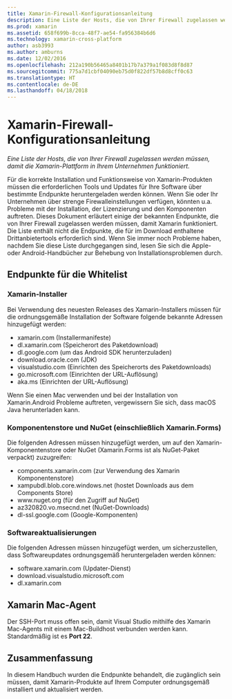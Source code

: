 ```yaml
---
title: Xamarin-Firewall-Konfigurationsanleitung
description: Eine Liste der Hosts, die von Ihrer Firewall zugelassen werden müssen, damit die Xamarin-Plattform in Ihrem Unternehmen funktioniert
ms.prod: xamarin
ms.assetid: 658f699b-8cca-48f7-ae54-fa956384b6d6
ms.technology: xamarin-cross-platform
author: asb3993
ms.author: amburns
ms.date: 12/02/2016
ms.openlocfilehash: 212a190b56465a8401b17b7a379a1f083d8f8d87
ms.sourcegitcommit: 775a7d1cbf04090eb75d0f822df57b8d8cff0c63
ms.translationtype: HT
ms.contentlocale: de-DE
ms.lasthandoff: 04/18/2018
---
```

# <a name="xamarin-firewall-configuration-instructions"></a>Xamarin-Firewall-Konfigurationsanleitung

_Eine Liste der Hosts, die von Ihrer Firewall zugelassen werden müssen, damit die Xamarin-Plattform in Ihrem Unternehmen funktioniert._

Für die korrekte Installation und Funktionsweise von Xamarin-Produkten müssen die erforderlichen Tools und Updates für Ihre Software über bestimmte Endpunkte heruntergeladen werden können. Wenn Sie oder Ihr Unternehmen über strenge Firewalleinstellungen verfügen, könnten u.a. Probleme mit der Installation, der Lizenzierung und den Komponenten auftreten. Dieses Dokument erläutert einige der bekannten Endpunkte, die von Ihrer Firewall zugelassen werden müssen, damit Xamarin funktioniert. Die Liste enthält nicht die Endpunkte, die für im Download enthaltene Drittanbietertools erforderlich sind. Wenn Sie immer noch Probleme haben, nachdem Sie diese Liste durchgegangen sind, lesen Sie sich die Apple- oder Android-Handbücher zur Behebung von Installationsproblemen durch.

## <a name="endpoints-to-whitelist"></a>Endpunkte für die Whitelist

### <a name="xamarin-installer"></a>Xamarin-Installer

Bei Verwendung des neuesten Releases des Xamarin-Installers müssen für die ordnungsgemäße Installation der Software folgende bekannte Adressen hinzugefügt werden:

-  xamarin.com (Installermanifeste)
-  dl.xamarin.com (Speicherort des Paketdownload)
-  dl.google.com (um das Android SDK herunterzuladen)
-  download.oracle.com (JDK)
-  visualstudio.com (Einrichten des Speicherorts des Paketdownloads)
-  go.microsoft.com (Einrichten der URL-Auflösung)
-  aka.ms (Einrichten der URL-Auflösung)

Wenn Sie einen Mac verwenden und bei der Installation von Xamarin.Android Probleme auftreten, vergewissern Sie sich, dass macOS Java herunterladen kann.


### <a name="components-store-and-nuget-including-xamarinforms"></a>Komponentenstore und NuGet (einschließlich Xamarin.Forms)

Die folgenden Adressen müssen hinzugefügt werden, um auf den Xamarin-Komponentenstore oder NuGet (Xamarin.Forms ist als NuGet-Paket verpackt) zuzugreifen:

-  components.xamarin.com (zur Verwendung des Xamarin Komponentenstore)
-  xampubdl.blob.core.windows.net (hostet Downloads aus dem Components Store)
-  www\.nuget.org (für den Zugriff auf NuGet)
-  az320820.vo.msecnd.net (NuGet-Downloads)
-  dl-ssl.google.com (Google-Komponenten)


### <a name="software-updates"></a>Softwareaktualisierungen

Die folgenden Adressen müssen hinzugefügt werden, um sicherzustellen, dass Softwareupdates ordnungsgemäß heruntergeladen werden können:

-  software.xamarin.com (Updater-Dienst)
-  download.visualstudio.microsoft.com
-  dl.xamarin.com

## <a name="xamarin-mac-agent"></a>Xamarin Mac-Agent

Der SSH-Port muss offen sein, damit Visual Studio mithilfe des Xamarin Mac-Agents mit einem Mac-Buildhost verbunden werden kann. Standardmäßig ist es **Port 22**.

## <a name="summary"></a>Zusammenfassung

In diesem Handbuch wurden die Endpunkte behandelt, die zugänglich sein müssen, damit Xamarin-Produkte auf Ihrem Computer ordnungsgemäß installiert und aktualisiert werden.
